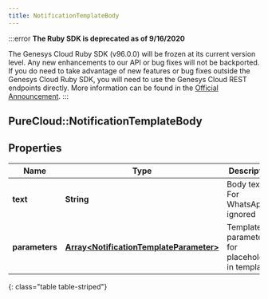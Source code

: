 ```yaml
---
title: NotificationTemplateBody
---
```


:::error
**The Ruby SDK is deprecated as of 9/16/2020**

The Genesys Cloud Ruby SDK (v96.0.0) will be frozen at its current version level. Any new enhancements to our API or bug fixes will not be backported. If you do need to take advantage of new features or bug fixes outside the Genesys Cloud Ruby SDK, you will need to use the Genesys Cloud REST endpoints directly. More information can be found in the [Official Announcement](https://developer.mypurecloud.com/forum/t/announcement-genesys-cloud-ruby-sdk-end-of-life/8850).
:::


## PureCloud::NotificationTemplateBody

## Properties

|Name | Type | Description | Notes|
|------------ | ------------- | ------------- | -------------|
| **text** | **String** | Body text. For WhatsApp, ignored | [optional] |
| **parameters** | [**Array&lt;NotificationTemplateParameter&gt;**](NotificationTemplateParameter.html) | Template parameters for placeholders in template | |
{: class="table table-striped"}


